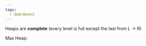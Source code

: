 ```yaml
---
tags:
  - DAA/Week3
---
```

Heaps are **complete** (every level is full except the last from L -> R)

Max Heap: 

